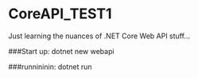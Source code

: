 # CoreAPI_TEST1
Just learning the nuances of .NET Core Web API stuff...

###Start up:
dotnet new webapi

###runnininin:
dotnet run 
